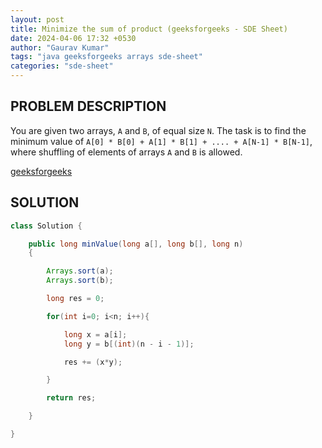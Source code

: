 ```yaml
---
layout: post
title: Minimize the sum of product (geeksforgeeks - SDE Sheet)
date: 2024-04-06 17:32 +0530
author: "Gaurav Kumar"
tags: "java geeksforgeeks arrays sde-sheet"
categories: "sde-sheet"
---
```


## PROBLEM DESCRIPTION

You are given two arrays, `A` and `B`, of equal size `N`. The task is to find the minimum value of `A[0] * B[0] + A[1] * B[1] + .... + A[N-1] * B[N-1]`, where shuffling of elements of arrays `A` and `B` is allowed.

[geeksforgeeks](https://www.geeksforgeeks.org/problems/minimize-the-sum-of-product1525/1?page=1)

## SOLUTION

```java
class Solution {

    public long minValue(long a[], long b[], long n)
    {

        Arrays.sort(a);
        Arrays.sort(b);

        long res = 0;

        for(int i=0; i<n; i++){

            long x = a[i];
            long y = b[(int)(n - i - 1)];

            res += (x*y);

        }

        return res;

    }

}
```
